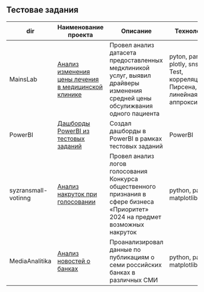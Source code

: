 ## Тестовае задания

| dir| Наименование проекта | Описание | Технологии |
| -- | -------------------- | -------- | ---------- |
| MainsLab   | [Анализ изменения цены лечения в медицинской клинике](https://github.com/delffine/Pet-projects/tree/main/test_tasks/MainsLab) | Провел анализ датасета предоставленных медклиникой услуг, выявил драйверы изменения средней цены обсулижвания одного пациента | pyton, pandas, plotly, sns, T-Test, корреляция Пирсена, линейная аппроксимация |
| PowerBI   | [Дашборды PowerBI из тестовых заданий](https://github.com/delffine/Pet-projects/tree/main/test_tasks/PowerBI) | Создал дашборды в PowerBI в рамках тестовых заданий | PowerBI  |
| syzransmall-votinng   | [Анализ накруток при голосовании](https://github.com/delffine/Pet-projects/tree/main/test_tasks/syzransmall-votinng) | Провел анализ логов голосования Конкурса общественного признания в сфере бизнеса «Приоритет» 2024 на предмет возможных накруток | python, pandas, matplotlib |
| MediaAnalitika   | [Анализ новостей о банках](https://github.com/delffine/Pet-projects/tree/main/test_tasks/MediaAnalitika) | Проанализировал данные по публикациям о семи российских банках в различных СМИ | python, pandas, matplotlib |

